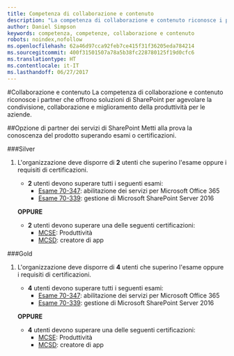 ```yaml
---
title: Competenza di collaborazione e contenuto
description: "La competenza di collaborazione e contenuto riconosce i partner che offrono soluzioni di SharePoint per agevolare la condivisione, collaborazione e miglioramento della produttività per le aziende."
author: Daniel Simpson
keywords: competenza, competenze, collaborazione e contenuto
robots: noindex,nofollow
ms.openlocfilehash: 62a46d97cca92feb7ce415f31f36205eda784214
ms.sourcegitcommit: 400f31501507a78a5b38fc228780125f19d0cfc6
ms.translationtype: HT
ms.contentlocale: it-IT
ms.lasthandoff: 06/27/2017
---
```

#<a name="collaboration-and-content"></a>Collaborazione e contenuto
La competenza di collaborazione e contenuto riconosce i partner che offrono soluzioni di SharePoint per agevolare la condivisione, collaborazione e miglioramento della produttività per le aziende.

##<a name="sharepoint-services-partner-option"></a>Opzione di partner dei servizi di SharePoint
Metti alla prova la conoscenza del prodotto superando esami o certificazioni.

###<a name="silver"></a>Silver

1. L'organizzazione deve disporre di **2** utenti che superino l'esame oppure i requisiti di certificazioni.

    - **2** utenti devono superare tutti i seguenti esami:
        - [Esame 70-347](https://www.microsoft.com/en-us/learning/exam-70-347.aspx): abilitazione dei servizi per Microsoft Office 365
        - [Esame 70-339](https://www.microsoft.com/en-us/learning/exam-70-339.aspx): gestione di Microsoft SharePoint Server 2016

    **OPPURE**

    - **2** utenti devono superare una delle seguenti certificazioni:
        - [MCSE](https://www.microsoft.com/en-us/learning/mcse-productivity-certification.aspx): Produttività
        - [MCSD](https://www.microsoft.com/en-us/learning/mcsd-app-builder-certification.aspx): creatore di app

###<a name="gold"></a>Gold
1. L'organizzazione deve disporre di **4** utenti che superino l'esame oppure i requisiti di certificazioni.

    - **4** utenti devono superare tutti i seguenti esami:
        - [Esame 70-347](https://www.microsoft.com/en-us/learning/exam-70-347.aspx): abilitazione dei servizi per Microsoft Office 365
        - [Esame 70-339](https://www.microsoft.com/en-us/learning/exam-70-339.aspx): gestione di Microsoft SharePoint Server 2016

    **OPPURE**

    - **4** utenti devono superare una delle seguenti certificazioni:
        - [MCSE](https://www.microsoft.com/en-us/learning/mcse-productivity-certification.aspx): Produttività
        - [MCSD](https://www.microsoft.com/en-us/learning/mcsd-app-builder-certification.aspx): creatore di app
 

